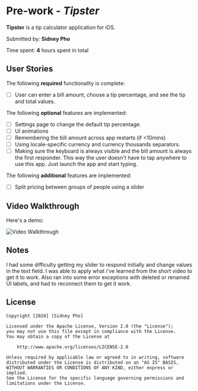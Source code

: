 # Pre-work - *Tipster*

**Tipster** is a tip calculator application for iOS.

Submitted by: **Sidney Pho**

Time spent: **4** hours spent in total

## User Stories

The following **required** functionality is complete:

* [ ] User can enter a bill amount, choose a tip percentage, and see the tip and total values.

The following **optional** features are implemented:
* [ ] Settings page to change the default tip percentage.
* [ ] UI animations
* [ ] Remembering the bill amount across app restarts (if <10mins)
* [ ] Using locale-specific currency and currency thousands separators.
* [ ] Making sure the keyboard is always visible and the bill amount is always the first responder. This way the user doesn't have to tap anywhere to use this app. Just launch the app and start typing.

The following **additional** features are implemented:

- [ ] Split pricing between groups of people using a slider

## Video Walkthrough 

Here's a demo:

<img src='http://g.recordit.co/FX5K6in0VG.gif' title='Video Walkthrough' width='' alt='Video Walkthrough' />

## Notes

I had some difficulty getting my slider to respond initially and change values in the text field. I was able to apply what i've learned from the short video to get it to work. Also ran into some error exceptions with deleted or renamed UI labels, and had to reconnect them to get it work.

## License

    Copyright [2020] [Sidney Pho]

    Licensed under the Apache License, Version 2.0 (the "License");
    you may not use this file except in compliance with the License.
    You may obtain a copy of the License at

        http://www.apache.org/licenses/LICENSE-2.0

    Unless required by applicable law or agreed to in writing, software
    distributed under the License is distributed on an "AS IS" BASIS,
    WITHOUT WARRANTIES OR CONDITIONS OF ANY KIND, either express or implied.
    See the License for the specific language governing permissions and
    limitations under the License.
